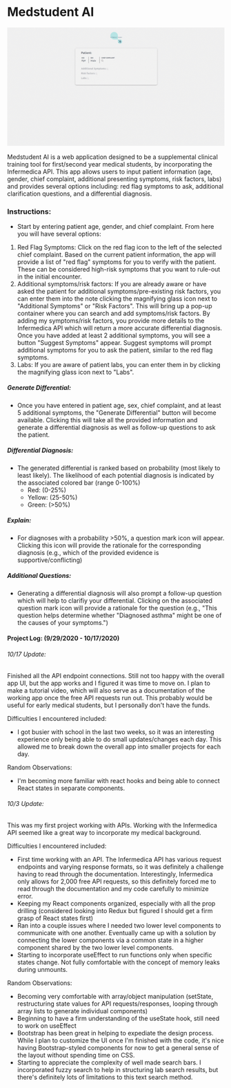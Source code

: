 # Medstudent AI

![Alt text](./public/aimedstudent.gif?raw=true "Title")

Medstudent AI is a web application designed to be a supplemental clinical training tool for first/second year medical students, by incorporating the Infermedica API. This app allows users to input patient information (age, gender, chief complaint, additional presenting symptoms, risk factors, labs) and provides several options including: red flag symptoms to ask, additional clarification questions, and a differential diagnosis. 

### Instructions: 
* Start by entering patient age, gender, and chief complaint. From here you will have several options:
 1) Red Flag Symptoms: Click on the red flag icon to the left of the selected chief complaint. Based on the current patient information, the app will provide a list of "red flag" symptoms for you to verify with the patient. These can be considered high-risk symptoms that you want to rule-out in the initial encounter. 
 2) Additional symptoms/risk factors: If you are already aware or have asked the patient for additional symptoms/pre-existing risk factors, you can enter them into the note clicking the magnifying glass icon next to "Additional Symptoms" or "Risk Factors". This will bring up a pop-up container where you can search and add symptoms/risk factors. By adding my symptoms/risk factors, you provide more details to the Infermedica API which will return a more accurate differential diagnosis. 
     Once you have added at least 2 additional symptoms, you will see a button "Suggest Symptoms" appear. Suggest symptoms will prompt additional symptoms for you to ask the patient, similar to the red flag symptoms. 
 3) Labs: If you are aware of patient labs, you can enter them in by clicking the magnifying glass icon next to "Labs". 
##### Generate Differential: 
  * Once you have entered in patient age, sex, chief complaint, and at least 5 additional symptoms, the "Generate Differential" button will become available. Clicking this will take all the provided information and generate a differential diagnosis as well as follow-up questions to ask the patient. 

##### Differential Diagnosis: 
  * The generated differential is ranked based on probability (most likely to least likely). The likelihood of each potential diagnosis is indicated by the associated colored bar (range 0-100%)
    * Red: (0-25%)
    * Yellow: (25-50%)
    * Green: (>50%)
##### Explain:
  * For diagnoses with a probability >50%, a question mark icon will appear. Clicking this icon will provide the rationale for the corresponding diagnosis (e.g., which of the provided evidence is supportive/conflicting)

##### Additional Questions: 
  * Generating a differential diagnosis will also prompt a follow-up question which will help to clarifiy your differential. Clicking on the associated question mark icon will provide a rationale for the question (e.g., "This question helps determine whether "Diagnosed asthma" might be one of the causes of your symptoms.")


#### Project Log: (9/29/2020 - 10/17/2020)

###### 10/17 Update:
Finished all the API endpoint connections. Still not too happy with the overall app UI, but the app works and I figured it was time to move on. I plan to make a tutorial video, which will also serve as a documentation of the working app once the free API requests run out. This probably would be useful for early medical students, but I personally don't have the funds. 

Difficulties I encountered included: 
* I got busier with school in the last two weeks, so it was an interesting experience only being able to do small updates/changes each day. This allowed me to break down the overall app into smaller projects for each day. 

Random Observations: 
* I'm becoming more familiar with react hooks and being able to connect React states in separate components. 

###### 10/3 Update:
This was my first project working with APIs. Working with the Infermedica API seemed like a great way to incorporate my medical background. 

Difficulties I encountered included: 
* First time working with an API. The Infermedica API has various request endpoints and varying response formats, so it was definitely a challenge having to read through the documentation. Interestingly, Infermedica only allows for 2,000 free API requests, so this definitely forced me to read through the documentation and my code carefully to minimize error. 
* Keeping my React components organized, especially with all the prop drilling (considered looking into Redux but figured I should get a firm grasp of React states first)
* Ran into a couple issues where I needed two lower level components to communicate with one another. Eventually came up with a solution by connecting the lower components via a common state in a higher component shared by the two lower level components. 
* Starting to incorporate useEffect to run functions only when specific states change. Not fully comfortable with the concept of memory leaks during unmounts. 

Random Observations: 
* Becoming very comfortable with array/object manipulation (setState, restructuring state values for API requests/responses, looping through array lists to generate individual components) 
* Beginning to have a firm understanding of the useState hook, still need to work on useEffect 
* Bootstrap has been great in helping to expediate the design process. While I plan to customize the UI once I'm finished with the code, it's nice having Bootstrap-styled components for now to get a general sense of the layout without spending time on CSS. 
* Starting to appreciate the complexity of well made search bars. I incorporated fuzzy search to help in structuring lab search results, but there's definitely lots of limitations to this text search method. 
